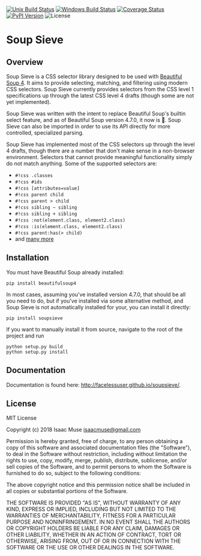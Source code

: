 [![Unix Build Status][travis-image]][travis-link]
[![Windows Build Status][appveyor-image]][appveyor-link]
[![Coverage Status][codecov-image]][codecov-link]
[![PyPI Version][pypi-image]][pypi-link]
![License][license-image-mit]

# Soup Sieve

## Overview

Soup Sieve is a CSS selector library designed to be used with [Beautiful Soup 4][bs4]. It aims to provide selecting,
matching, and filtering using modern CSS selectors. Soup Sieve currently provides selectors from the CSS level 1
specifications up through the latest CSS level 4 drafts (though some are not yet implemented).

Soup Sieve was written with the intent to replace Beautiful Soup's builtin select feature, and as of Beautiful Soup
version 4.7.0, it now is :confetti_ball:. Soup Sieve can also be imported in order to use its API directly for
more controlled, specialized parsing.

Soup Sieve has implemented most of the CSS selectors up through the level 4 drafts, though there are a number that don't
make sense in a non-browser environment. Selectors that cannot provide meaningful functionality simply do not match
anything. Some of the supported selectors are:

- `#!css .classes`
- `#!css #ids`
- `#!css [attributes=value]`
- `#!css parent child`
- `#!css parent > child`
- `#!css sibling ~ sibling`
- `#!css sibling + sibling`
- `#!css :not(element.class, element2.class)`
- `#!css :is(element.class, element2.class)`
- `#!css parent:has(> child)`
- and [many more](https://facelessuser.github.io/soupsieve/selectors/)


## Installation

You must have Beautiful Soup already installed:

```
pip install beautifulsoup4
```

In most cases, assuming you've installed version 4.7.0, that should be all you need to do, but if you've installed via
some alternative method, and Soup Sieve is not automatically installed for your, you can install it directly:

```
pip install soupsieve
```

If you want to manually install it from source, navigate to the root of the project and run

```
python setup.py build
python setup.py install
```

## Documentation

Documentation is found here: http://facelessuser.github.io/soupsieve/.

## License

MIT License

Copyright (c) 2018 Isaac Muse <isaacmuse@gmail.com>

Permission is hereby granted, free of charge, to any person obtaining a copy of this software and associated
documentation files (the "Software"), to deal in the Software without restriction, including without limitation the
rights to use, copy, modify, merge, publish, distribute, sublicense, and/or sell copies of the Software, and to permit
persons to whom the Software is furnished to do so, subject to the following conditions:

The above copyright notice and this permission notice shall be included in all copies or substantial portions of the
Software.

THE SOFTWARE IS PROVIDED "AS IS", WITHOUT WARRANTY OF ANY KIND, EXPRESS OR IMPLIED, INCLUDING BUT NOT LIMITED TO THE
WARRANTIES OF MERCHANTABILITY, FITNESS FOR A PARTICULAR PURPOSE AND NONINFRINGEMENT. IN NO EVENT SHALL THE AUTHORS OR
COPYRIGHT HOLDERS BE LIABLE FOR ANY CLAIM, DAMAGES OR OTHER LIABILITY, WHETHER IN AN ACTION OF CONTRACT, TORT OR
OTHERWISE, ARISING FROM, OUT OF OR IN CONNECTION WITH THE SOFTWARE OR THE USE OR OTHER DEALINGS IN THE SOFTWARE.

[bs4]: https://beautiful-soup-4.readthedocs.io/en/latest/#

[codecov-image]: https://img.shields.io/codecov/c/github/facelessuser/soupsieve/master.svg
[codecov-link]: https://codecov.io/github/facelessuser/soupsieve
[travis-image]: https://img.shields.io/travis/facelessuser/soupsieve/master.svg?label=Unix%20Build&logo=travis
[travis-link]: https://travis-ci.org/facelessuser/soupsieve
[appveyor-image]: https://img.shields.io/appveyor/ci/facelessuser/soupsieve/master.svg?label=Windows%20Build&logo=appveyor
[appveyor-link]: https://ci.appveyor.com/project/facelessuser/soupsieve
[pypi-image]: https://img.shields.io/pypi/v/soupsieve.svg?logo=python&logoColor=white
[pypi-link]: https://pypi.python.org/pypi/soupsieve
[license-image-mit]: https://img.shields.io/badge/license-MIT-blue.svg
